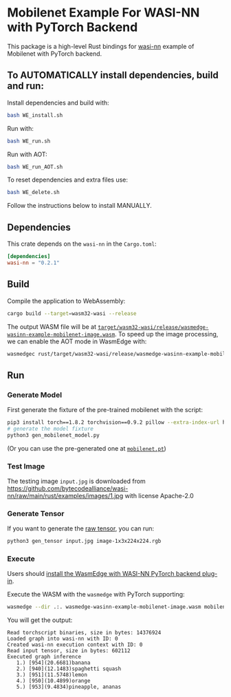 # Mobilenet Example For WASI-NN with PyTorch Backend

This package is a high-level Rust bindings for [wasi-nn] example of Mobilenet with PyTorch backend.

[wasi-nn]: https://github.com/WebAssembly/wasi-nn

## To AUTOMATICALLY install dependencies, build and run:

Install dependencies and build with:
```bash
bash WE_install.sh
```
Run with:
```bash
bash WE_run.sh
```
Run with AOT:
```bash
bash WE_run_AOT.sh
```
To reset dependencies and extra files use:
```bash
bash WE_delete.sh
```
Follow the instructions below to install MANUALLY.

## Dependencies

This crate depends on the `wasi-nn` in the `Cargo.toml`:

```toml
[dependencies]
wasi-nn = "0.2.1"
```

## Build

Compile the application to WebAssembly:

```bash
cargo build --target=wasm32-wasi --release
```

The output WASM file will be at [`target/wasm32-wasi/release/wasmedge-wasinn-example-mobilenet-image.wasm`](wasmedge-wasinn-example-mobilenet-image.wasm).
To speed up the image processing, we can enable the AOT mode in WasmEdge with:

```bash
wasmedgec rust/target/wasm32-wasi/release/wasmedge-wasinn-example-mobilenet-image.wasm wasmedge-wasinn-example-mobilenet-image-aot.wasm
```

## Run

### Generate Model

First generate the fixture of the pre-trained mobilenet with the script:

```bash
pip3 install torch==1.8.2 torchvision==0.9.2 pillow --extra-index-url https://download.pytorch.org/whl/lts/1.8/cpu
# generate the model fixture
python3 gen_mobilenet_model.py
```

(Or you can use the pre-generated one at [`mobilenet.pt`](models/mobilenet.pt))

### Test Image

The testing image `input.jpg` is downloaded from https://github.com/bytecodealliance/wasi-nn/raw/main/rust/examples/images/1.jpg with license Apache-2.0

### Generate Tensor

If you want to generate the [raw tensor](image-1x3x224x224.rgb), you can run:

```bash
python3 gen_tensor input.jpg image-1x3x224x224.rgb
```

### Execute

Users should [install the WasmEdge with WASI-NN PyTorch backend plug-in](https://wasmedge.org/book/en/write_wasm/rust/wasinn.html#get-wasmedge-with-wasi-nn-plug-in-pytorch-backend).

Execute the WASM with the `wasmedge` with PyTorch supporting:

```bash
wasmedge --dir .:. wasmedge-wasinn-example-mobilenet-image.wasm mobilenet.pt input.jpg
```

You will get the output:

```console
Read torchscript binaries, size in bytes: 14376924
Loaded graph into wasi-nn with ID: 0
Created wasi-nn execution context with ID: 0
Read input tensor, size in bytes: 602112
Executed graph inference
   1.) [954](20.6681)banana
   2.) [940](12.1483)spaghetti squash
   3.) [951](11.5748)lemon
   4.) [950](10.4899)orange
   5.) [953](9.4834)pineapple, ananas
```
